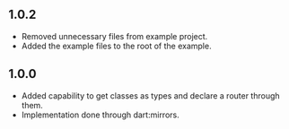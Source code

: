 ## 1.0.2

* Removed unnecessary files from example project.
* Added the example files to the root of the example.

## 1.0.0

* Added capability to get classes as types and declare a router through them.
* Implementation done through dart:mirrors.

